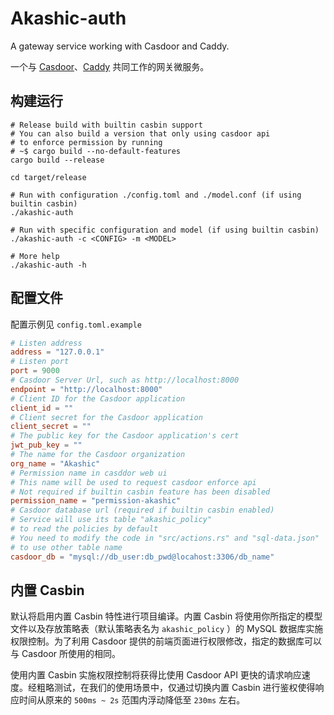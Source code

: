 # Akashic-auth

A gateway service working with Casdoor and Caddy.

一个与 [Casdoor](https://github.com/casdoor/casdoor)、[Caddy](https://github.com/caddyserver/caddy) 共同工作的网关微服务。

## 构建运行

```shell
# Release build with builtin casbin support
# You can also build a version that only using casdoor api 
# to enforce permission by running
# ~$ cargo build --no-default-features
cargo build --release

cd target/release

# Run with configuration ./config.toml and ./model.conf (if using builtin casbin)
./akashic-auth

# Run with specific configuration and model (if using builtin casbin)
./akashic-auth -c <CONFIG> -m <MODEL>

# More help
./akashic-auth -h
```

## 配置文件

配置示例见 `config.toml.example`

```toml
# Listen address
address = "127.0.0.1"
# Listen port
port = 9000
# Casdoor Server Url, such as http://localhost:8000
endpoint = "http://localhost:8000"
# Client ID for the Casdoor application
client_id = ""
# Client secret for the Casdoor application
client_secret = ""
# The public key for the Casdoor application's cert
jwt_pub_key = ""
# The name for the Casdoor organization
org_name = "Akashic"
# Permission name in casddor web ui
# This name will be used to request casdoor enforce api
# Not required if builtin casbin feature has been disabled
permission_name = "permission-akashic"
# Casdoor database url (required if builtin casbin enabled)
# Service will use its table "akashic_policy" 
# to read the policies by default
# You need to modify the code in "src/actions.rs" and "sql-data.json"
# to use other table name
casdoor_db = "mysql://db_user:db_pwd@locahost:3306/db_name"
```

## 内置 Casbin

默认将启用内置 Casbin 特性进行项目编译。内置 Casbin 将使用你所指定的模型文件以及存放策略表（默认策略表名为 `akashic_policy` ）的 MySQL 数据库实施权限控制。为了利用 Casdoor 提供的前端页面进行权限修改，指定的数据库可以与 Casdoor 所使用的相同。

使用内置 Casbin 实施权限控制将获得比使用 Casdoor API 更快的请求响应速度。经粗略测试，在我们的使用场景中，仅通过切换内置 Casbin 进行鉴权使得响应时间从原来的 `500ms ~ 2s` 范围内浮动降低至 `230ms` 左右。